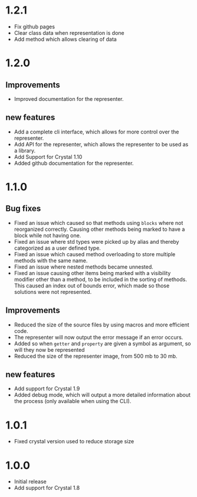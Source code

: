 # 1.2.1

- Fix github pages
- Clear class data when representation is done
- Add method which allows clearing of data

# 1.2.0

## Improvements

- Improved documentation for the representer.

## new features

- Add a complete cli interface, which allows for more control over the representer.
- Add API for the representer, which allows the representer to be used as a library.
- Add Support for Crystal 1.10
- Added github documentation for the representer.

# 1.1.0

## Bug fixes

- Fixed an issue which caused so that methods using `blocks` where not reorganized correctly.
  Causing other methods being marked to have a block while not having one.
- Fixed an issue where std types were picked up by alias and thereby categorized as a user defined type.
- Fixed an issue which caused method overloading to store multiple methods with the same name.
- Fixed an issue where nested methods became unnested.
- Fixed an issue causing other items being marked with a visibility modifier other than a method, to be included in the sorting of methods.
  This caused an index out of bounds error, which made so those solutions were not represented.

## Improvements

- Reduced the size of the source files by using macros and more efficient code.
- The representer will now output the error message if an error occurs.
- Added so when `getter` and `property` are given a symbol as argument, so will they now be represented
- Reduced the size of the representer image, from 500 mb to 30 mb.

## new features

- Add support for Crystal 1.9
- Added debug mode, which will output a more detailed information about the process (only available when using the CLI).

# 1.0.1

- Fixed crystal version used to reduce storage size

# 1.0.0

- Initial release
- Add support for Crystal 1.8